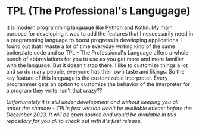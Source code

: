 # TPL (The Professional's Langugage)

It is modern programming language like Python and Kotlin. My main purpose for developing it was to add the features that I nescessarily need in a programming language to boost progress in developing applications. I found out that I waste a lot of time everyday writing kind of the same boilerplate code and so TPL - The Professional's Language offers a whole bunch of abbreviations for you to use as you get more and more familiar with the language. But it doesn't stop there. I like to customize things a lot and so do many people, everyone has their own taste and likings. So the key feature of this language is the customizable interpreter. Every programmer gets an option to customize the behavior of the interpreter for a program they write. Isn't that crazy??

*Unfortunately it is still under development and without keeping you all under the shadow - TPL's first version won't be available atleast before the December 2023.
It will be open source and would be available in this repository for you all to check out with it's first release.*
